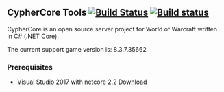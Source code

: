 ## CypherCore Tools [![Build Status](https://travis-ci.org/CypherCore/Tools.svg?branch=master)](https://travis-ci.org/CypherCore/Tools) [![Build status](https://ci.appveyor.com/api/projects/status/yb8yp44flip1gst3?svg=true)](https://ci.appveyor.com/project/hondacrx/tools)

CypherCore is an open source server project for World of Warcraft written in C# (.NET Core).

The current support game version is: 8.3.7.35662

### Prerequisites
* Visual Studio 2017 with netcore 2.2 [Download](https://www.visualstudio.com/downloads/)